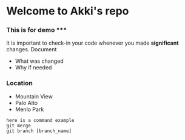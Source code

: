 # Welcome to Akki's repo

### This is for demo ***

It is important to check-in your code whenever you made **significant** changes. 
Document
- What was changed
- Why if needed

### Location
- Mountain View
- Palo Alto
- Menlo Park

```
here is a command example 
git merge
git branch [branch_name]
```